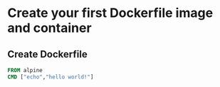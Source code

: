 # Create your first Dockerfile image and container
## Create Dockerfile
```Dockerfile
FROM alpine
CMD ["echo","hello world!"]
```